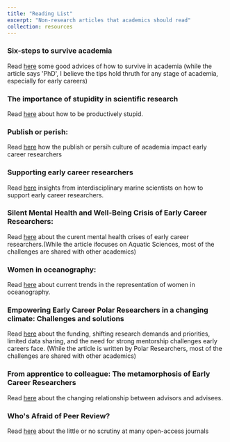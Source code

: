 ```yaml
---
title: "Reading List"
excerpt: "Non-research articles that academics should read"
collection: resources
---
```


### Six-steps to survive academia
Read [here](https://www.nature.com/articles/d41586-025-00967-7) some good advices of how to survive in academia (while the article says 'PhD', I believe the tips hold thruth for any stage of academia, especially for early careers)

### The importance of stupidity in scientific research
Read [here](https://journals.biologists.com/jcs/article/121/11/1771/30038/) about how to be productively stupid. 

### Publish or perish: 
Read [here](https://onlinelibrary.wiley.com/doi/full/10.1111/nae2.32) how the publish or persih culture of academia impact early career researchers 

### Supporting early career researchers
Read [here](https://academic.oup.com/icesjms/article/77/2/476/5704875) insights from interdisciplinary marine scientists on how to support early career researchers.  

### Silent Mental Health and Well-Being Crisis of Early Career Researchers:
Read [here](https://aslopubs.onlinelibrary.wiley.com/doi/full/10.1002/lob.10539) about the curent mental health crises of early career researchers.(While the article ifocuses on Aquatic Sciences, most of the challenges are shared with other academics)

###  Women in oceanography: 
Read [here](https://www.jstor.org/stable/e27218086) about current trends in the representation of women in oceanography.

### Empowering Early Career Polar Researchers in a changing climate: Challenges and solutions
Read [here](https://journals.plos.org/climate/article?id=10.1371/journal.pclm.0000332) about the funding, shifting research demands and priorities, limited data sharing, and the need for strong mentorship challenges early careers face. (While the article is written by Polar Researchers, most of the challenges are shared with other academics)

### From apprentice to colleague: The metamorphosis of Early Career Researchers
Read [here](https://link.springer.com/article/10.1007/s10734-007-9063-7) about the changing relationship between advisors and advisees. 

### Who's Afraid of Peer Review?
Read [here](https://www.science.org/doi/epdf/10.1126/science.342.6154.60?src=getftr) about the little or no scrutiny at many open-access journals

